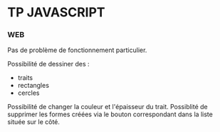 # TP JAVASCRIPT
### WEB

Pas de problème de fonctionnement particulier.

Possibilité de dessiner des :
- traits
- rectangles
- cercles

Possibilité de changer la couleur et l'épaisseur du trait.
Possiblité de supprimer les formes créées via le bouton correspondant dans la liste située sur le côté.
